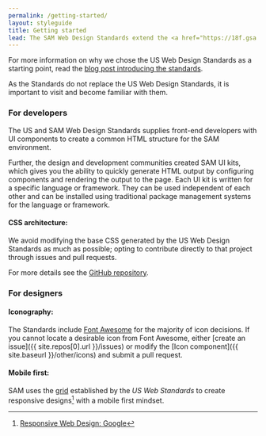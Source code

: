 ```yaml
---
permalink: /getting-started/
layout: styleguide
title: Getting started
lead: The SAM Web Design Standards extend the <a href="https://18f.gsa.gov/2015/09/28/web-design-standards/">US Web Design Standards</a>.
---
```


<p>For more information on why we chose the US Web Design Standards as a starting point, read the <a href="https://18f.gsa.gov/2015/09/28/web-design-standards/">blog post introducing the standards</a>.</p>

<p>As the Standards do not replace the US Web Design Standards, it is important to visit and become familiar with them.</p>

<h3 class="usa-heading">For developers</h3>

<p>The US and SAM Web Design Standards supplies front-end developers with UI components to create a common HTML structure for the SAM environment.</p>

<p>Further, the design and development communities created SAM UI kits, which gives you the ability to quickly generate HTML output by configuring components and rendering the output to the page. Each UI kit is written for a specific language or framework. They can be used independent of each other and can be installed using traditional package management systems for the language or framework.</p>

<h4>CSS architecture:</h4>

<p>We avoid modifying the base CSS generated by the US Web Design Standards as much as possible; opting to contribute directly to that project through issues and pull requests.</p>

<p>For more details see the <a href="{{ site.repos[0].url }}">GitHub repository</a>.</p>

<h3 class="usa-heading">For designers</h3>

<h4>Iconography:</h4>

The Standards include [Font Awesome](https://fortawesome.github.io/Font-Awesome/) for the majority of icon decisions. If you cannot locate a desirable icon from Font Awesome, either [create an issue]({{ site.repos[0].url }}/issues) or modify the [Icon component]({{ site.baseurl }}/other/icons) and submit a pull request.

<h4>Mobile first:</h4>

SAM uses the [grid](https://playbook.cio.gov/designstandards/grids/) established by the *US Web Standards* to create responsive designs[^ResponsiveDesign] with a mobile first mindset.

[^ResponsiveDesign]: [Responsive Web Design: Google](https://developers.google.com/webmasters/mobile-sites/mobile-seo/responsive-design)
